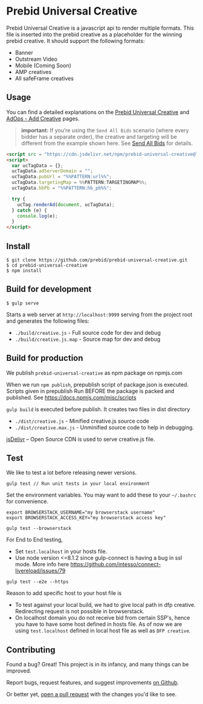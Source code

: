 # Prebid Universal Creative

Prebid Universal Creative is a javascript api to render multiple formats. This file is inserted into the prebid creative as a placeholder for the winning prebid creative. It should support the following formats:
 - Banner
 - Outstream Video
 - Mobile (Coming Soon)
 - AMP creatives
 - All safeFrame creatives
 
## Usage

You can find a detailed explanations on the [Prebid Universal Creative](http://prebid.org/overview/prebid-universal-creative.html) and [AdOps - Add Creative](http://prebid.org/adops/step-by-step.html#step-2-add-a-creative) pages.

> **important:** If you’re using the `Send All Bids` scenario (where every bidder has a separate order), the creative and targeting will be different from the example shown here. See [Send All Bids](http://prebid.org/adops/send-all-bids-adops.html) for details.

```html
<script src = "https://cdn.jsdelivr.net/npm/prebid-universal-creative@latest/dist/creative.js"></script>
<script>
  var ucTagData = {};
  ucTagData.adServerDomain = "";
  ucTagData.pubUrl = "%%PATTERN:url%%";
  ucTagData.targetingMap = %%PATTERN:TARGETINGMAP%%;
  ucTagData.hbPb = "%%PATTERN:hb_pb%%";

  try {
    ucTag.renderAd(document, ucTagData);
  } catch (e) {
    console.log(e);
  }
</script>
```

## Install

    $ git clone https://github.com/prebid/prebid-universal-creative.git
    $ cd prebid-universal-creative
    $ npm install

## Build for development

    $ gulp serve

Starts a web server at `http://localhost:9999` serving from the project root and generates the following files:

+ `./build/creative.js` - Full source code for dev and debug
+ `./build/creative.js.map` - Source map for dev and debug

## Build for production

We publish `prebid-universal-creative` as npm package on npmjs.com

When we run `npm publish`, prepublish script of package.json is executed. Scripts given in prepublish Run BEFORE the package is packed and published. See https://docs.npmjs.com/misc/scripts

`gulp build` is executed before publish. It creates two files in dist directory

+ `./dist/creative.js` - Minified creative.js source code
+ `./dist/creative.max.js` - Unminified source code to help in debugging.

[jsDelivr](https://www.jsdelivr.com/) – Open Source CDN is used to serve creative.js file.

## Test

We like to test a lot before releasing newer versions. 

   ```
   gulp test // Run unit tests in your local environment
   ```

   Set the environment variables. You may want to add these to your `~/.bashrc` for convenience.

   ```
   export BROWSERSTACK_USERNAME="my browserstack username"
   export BROWSERSTACK_ACCESS_KEY="my browserstack access key"
   ```
   
   ```
   gulp test --browserstack
   ```

   For End to End testing, 
   - Set `test.localhost` in your hosts file. 
   - Use node version <=8.1.2 since gulp-connect is having a bug in ssl mode. More info here https://github.com/intesso/connect-livereload/issues/79

   ```
   gulp test --e2e --https
   ``` 

   Reason to add specific host to your host file is
   - To test against your local build, we had to give local path in dfp creative. Redirecting request is not possible in browserstack.
   - On localhost domain you do not receive bid from certain SSP's, hence you have to have some host defined in hosts file. As of now we are using `test.localhost` defined in local host file as well as `DFP creative`.
## Contributing

Found a bug? Great!
This project is in its infancy, and many things can be improved.

Report bugs, request features, and suggest improvements [on Github](https://github.com/prebid/prebid-universal-creative/issues).

Or better yet, [open a pull request](https://github.com/prebid/prebid-universal-creative/compare) with the changes you'd like to see.

